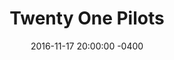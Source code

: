 ---
layout: post
title:  "Twenty One Pilots"
date:   2016-11-17 20:00:00 -0400
categories: concert
location: Zenith Paris
image: twentyonepilots2016.jpg
playlist: 111577883/playlist/3vLzuRB5tTstUTE90UH2TF/dark
---